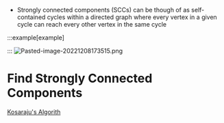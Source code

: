 ---
---
- Strongly connected components (SCCs) can be though of as self-contained cycles within a directed graph where every vertex in a given cycle can reach every other vertex in the same cycle

:::example[example] 


:::
![Pasted-image-20221208173515.png](</Pasted-image-20221208173515.png>)

# Find Strongly Connected Components
[Kosaraju's Algorith](</docs/Algorithms/Kosaraju's Algorithm.md>)